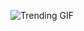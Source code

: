 
<!-- GIF_SECTION -->
![Trending GIF](https://media0.giphy.com/media/v1.Y2lkPThiYjIxNzcybXpxYzFtZGpieXJjcnpkcTdkcGpjOWl4cGU2OGcwaTYza3k3NXBkMiZlcD12MV9naWZzX3NlYXJjaCZjdD1n/llarwdtFqG63IlqUR1/giphy.gif)
<!-- END_GIF_SECTION -->
